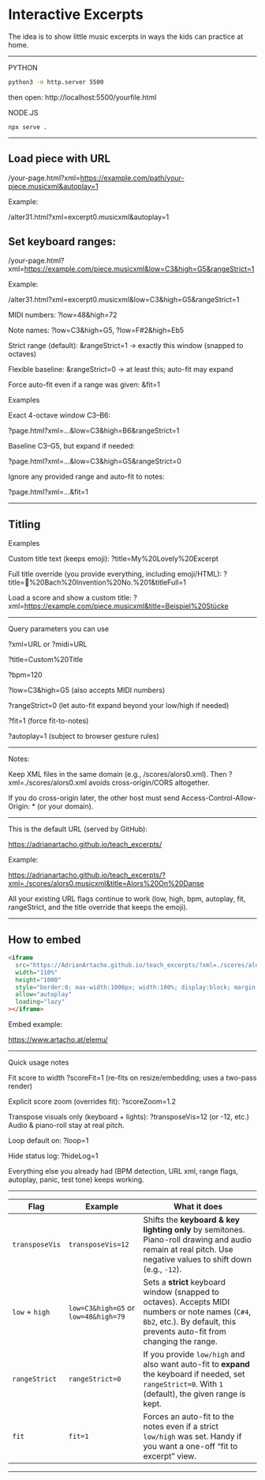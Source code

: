 # Interactive Excerpts

The idea is to show little music excerpts in ways the kids can practice at home.

---

PYTHON

```bash
python3 -m http.server 5500
```

then open:
http://localhost:5500/yourfile.html

NODE.JS

```
npx serve .
```

---

## Load piece with URL

/your-page.html?xml=https://example.com/path/your-piece.musicxml&autoplay=1

Example:

/alter31.html?xml=excerpt0.musicxml&autoplay=1

## Set keyboard ranges:

/your-page.html?xml=https://example.com/piece.musicxml&low=C3&high=G5&rangeStrict=1

Example:

/alter31.html?xml=excerpt0.musicxml&low=C3&high=G5&rangeStrict=1

MIDI numbers: ?low=48&high=72

Note names: ?low=C3&high=G5, ?low=F#2&high=Eb5

Strict range (default): &rangeStrict=1 → exactly this window (snapped to octaves)

Flexible baseline: &rangeStrict=0 → at least this; auto-fit may expand

Force auto-fit even if a range was given: &fit=1

Examples

Exact 4-octave window C3–B6:

?page.html?xml=...&low=C3&high=B6&rangeStrict=1


Baseline C3–G5, but expand if needed:

?page.html?xml=...&low=C3&high=G5&rangeStrict=0


Ignore any provided range and auto-fit to notes:

?page.html?xml=...&fit=1

---

## Titling

Examples

Custom title text (keeps emoji):
?title=My%20Lovely%20Excerpt

Full title override (you provide everything, including emoji/HTML):
?title=<span>🎼%20Bach%20Invention%20No.%201</span>&titleFull=1

Load a score and show a custom title:
?xml=https://example.com/piece.musicxml&title=Beispiel%20Stücke

---

Query parameters you can use

?xml=URL or ?midi=URL

?title=Custom%20Title

?bpm=120

?low=C3&high=G5 (also accepts MIDI numbers)

?rangeStrict=0 (let auto-fit expand beyond your low/high if needed)

?fit=1 (force fit-to-notes)

?autoplay=1 (subject to browser gesture rules)

---

Notes:

Keep XML files in the same domain (e.g., /scores/alors0.xml). Then ?xml=./scores/alors0.xml avoids cross-origin/CORS altogether.

If you do cross-origin later, the other host must send Access-Control-Allow-Origin: * (or your domain).

---

This is the default URL (served by GitHub):

https://adrianartacho.github.io/teach_excerpts/

Example:

https://adrianartacho.github.io/teach_excerpts/?xml=./scores/alors0.musicxml&title=Alors%20On%20Danse

All your existing URL flags continue to work (low, high, bpm, autoplay, fit, rangeStrict, and the title override that keeps the emoji).

---

## How to embed

```html
<iframe
  src="https://AdrianArtacho.github.io/teach_excerpts/?xml=./scores/alors0.musicxml&title=Alors%20On%20Danse&autoplay=1"
  width="110%"
  height="1000"
  style="border:0; max-width:1000px; width:100%; display:block; margin:0 auto;"
  allow="autoplay"
  loading="lazy"
></iframe>
```

Embed example:

https://www.artacho.at/elemu/

---

Quick usage notes

Fit score to width
?scoreFit=1
(re-fits on resize/embedding; uses a two-pass render)

Explicit score zoom (overrides fit):
?scoreZoom=1.2

Transpose visuals only (keyboard + lights):
?transposeVis=12 (or -12, etc.)
Audio & piano-roll stay at real pitch.

Loop default on:
?loop=1

Hide status log:
?hideLog=1

Everything else you already had (BPM detection, URL xml, range flags, autoplay, panic, test tone) keeps working.

---

| Flag           | Example                              | What it does                                                                                                                                                                 |
| -------------- | ------------------------------------ | ---------------------------------------------------------------------------------------------------------------------------------------------------------------------------- |
| `transposeVis` | `transposeVis=12`                    | Shifts the **keyboard & key lighting only** by semitones. Piano-roll drawing and audio remain at real pitch. Use negative values to shift down (e.g., `-12`).                |
| `low` + `high` | `low=C3&high=G5` or `low=48&high=79` | Sets a **strict** keyboard window (snapped to octaves). Accepts MIDI numbers or note names (`C#4`, `Bb2`, etc.). By default, this prevents auto-fit from changing the range. |
| `rangeStrict`  | `rangeStrict=0`                      | If you provide `low/high` and also want auto-fit to **expand** the keyboard if needed, set `rangeStrict=0`. With `1` (default), the given range is kept.                     |
| `fit`          | `fit=1`                              | Forces an auto-fit to the notes even if a strict `low/high` was set. Handy if you want a one-off “fit to excerpt” view.                                                      |

---
